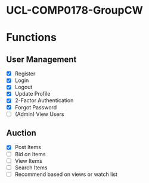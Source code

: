 # UCL-COMP0178-GroupCW

# Functions

## User Management

- [x] Register
- [x] Login
- [x] Logout
- [x] Update Profile
- [x] 2-Factor Authentication
- [x] Forgot Password
- [ ] (Admin) View Users

## Auction
- [x] Post Items
- [ ] Bid on Items
- [ ] View Items
- [ ] Search Items
- [ ] Recommend based on views or watch list